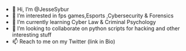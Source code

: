 - 👋 Hi, I’m @JesseSybur
- 👀 I’m interested in fps games,Esports ,Cybersecurity & Forensics
- 🌱 I’m currently learning Cyber Law & Criminal Psychology 
- 💞️ I’m looking to collaborate on python scripts for hacking and other interesting stuff
- 📫 Reach to me on my Twitter (link in Bio)

<!---
JesseSybur/JesseSybur is a ✨ special ✨ repository because its `README.md` (this file) appears on your GitHub profile.
You can click the Preview link to take a look at your changes.
--->
